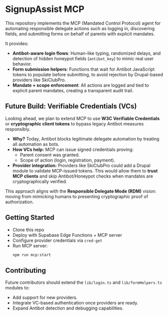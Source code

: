 # SignupAssist MCP

This repository implements the MCP (Mandated Control Protocol) agent for automating responsible delegate actions such as logging in, discovering fields, and submitting forms on behalf of parents with explicit mandates.

It provides:

- **Antibot-aware login flows**: Human-like typing, randomized delays, and detection of hidden honeypot fields (`antibot_key`) to mimic real user behavior.
- **Form submission helpers**: Functions that wait for Antibot JavaScript tokens to populate before submitting, to avoid rejection by Drupal-based providers like SkiClubPro.
- **Mandate + scope enforcement**: All actions are logged and tied to explicit parent mandates, creating a transparent audit trail.

## Future Build: Verifiable Credentials (VCs)

Looking ahead, we plan to extend MCP to use **W3C Verifiable Credentials** or **cryptographic client tokens** to bypass legacy Antibot measures responsibly.

- **Why?** Today, Antibot blocks legitimate delegate automation by treating all automation as bots.
- **How VCs help:** MCP can issue signed credentials proving:
  - Parent consent was granted.
  - Scope of action (login, registration, payment).
- **Provider integration:** Providers like SkiClubPro could add a Drupal module to validate MCP-issued tokens. This would allow them to **trust MCP clients** and skip Antibot/Honeypot checks when mandates are cryptographically verified.

This approach aligns with the **Responsible Delegate Mode (RDM)** vision: moving from mimicking humans to presenting cryptographic proof of authorization.

## Getting Started

- Clone this repo
- Deploy with Supabase Edge Functions + MCP server
- Configure provider credentials via `cred-get`
- Run MCP server:
  ```bash
  npm run mcp:start
  ```

## Contributing

Future contributors should extend the `lib/login.ts` and `lib/formHelpers.ts` modules to:

- Add support for new providers.
- Integrate VC-based authentication once providers are ready.
- Expand Antibot detection and debugging capabilities.
